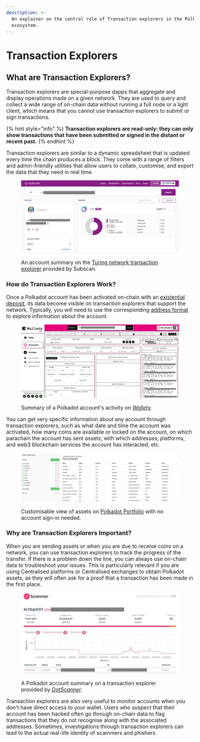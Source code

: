 ```yaml
---
description: >-
  An explainer on the central role of Transaction explorers in the Polkadot
  ecosystem.
---
```


# Transaction Explorers

## What are Transaction Explorers?

Transaction explorers are special-purpose dapps that aggregate and display operations made on a given network. They are used to query and collect a wide range of on-chain data without running a full node or a light client, which means that you cannot use transaction explorers to submit or sign transactions.

{% hint style="info" %}
**Transaction explorers are read-only: they can only show transactions that have been submitted or signed in the distant or recent past.** &#x20;
{% endhint %}



Transaction explorers are similar to a dynamic spreadsheet that is updated every time the chain produces a block. They come with a range of filters and admin-friendly utilities that allow users to collate, customise, and export the data that they need in real time.&#x20;

<figure><img src="../../.gitbook/assets/A_TESubscan.JPG" alt="A screenshot of a Turing account on Subscan."><figcaption><p>An account summary on the <a href="https://turing.subscan.io/">Turing network transaction explorer</a> provided by Subscan.</p></figcaption></figure>



### How do Transaction Explorers Work?

Once a Polkadot account has been activated on-chain with an [existential deposit](https://dot-alert.gitbook.io/dot.alert/content/1.acquisition/existential-deposits), its data become visible on transaction explorers that support the network. Typically, you will need to use the corresponding [address format](https://dot-alert.gitbook.io/dot.alert/content/1.acquisition/address-formats) to explore information about the account.

<figure><img src="../../.gitbook/assets/A_TEWallety.JPG" alt="A screenshot of a Polkadot account on Wallety."><figcaption><p>Summary of a Polkadot account's activity on <a href="https://wallety.org/polkadot"><em>Wallety</em></a><em>.</em></p></figcaption></figure>



You can get very specific information about any account through transaction explorers, such as what date and time the account was activated, how many coins are available or locked on the account, on which parachain the account has sent assets, with which addresses, platforms, and web3 blockchain services the account has interacted, etc.&#x20;

<figure><img src="../../.gitbook/assets/A_TEPortfolio.png" alt="A screenshot of all assets held in an account on the Asset Portfolio dapp interface."><figcaption><p>Customisable view of assets on <a href="https://substrate-portfolio.github.io/polkadot-portfolio/">Polkadot Portfolio</a> with no account sign-in needed.</p></figcaption></figure>



### Why are Transaction Explorers Important?

When you are sending assets or when you are due to receive coins on a network, you can use transaction explorers to track the progress of the transfer. If there is a problem down the line, you can always use on-chain data to troubleshoot your issues. This is particularly relevant if you are using Centralised platforms or Centralised exchanges to obtain Polkadot assets, as they will often ask for a proof that a transaction has been made in the first place.

<figure><img src="../../.gitbook/assets/A_TEDotScanner.JPG" alt="A screenshot of a Polkadot account on DotScanner."><figcaption><p>A Polkadot account summary on a transaction explorer provided by <a href="https://dotscanner.com/polkadot/search"><em>DotScanner</em></a>.</p></figcaption></figure>



Transaction explorers are also very useful to monitor accounts when you don't have direct access to your wallet. Users who suspect that their account has been hacked often go through on-chain data to flag transactions that they do not recognise along with the associated addresses. Sometimes, investigations through transaction explorers can lead to the actual real-life identity of scammers and phishers.

